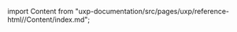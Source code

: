
import Content from "uxp-documentation/src/pages/uxp/reference-html//Content/index.md";

<Content query="product=photoshop"/>
